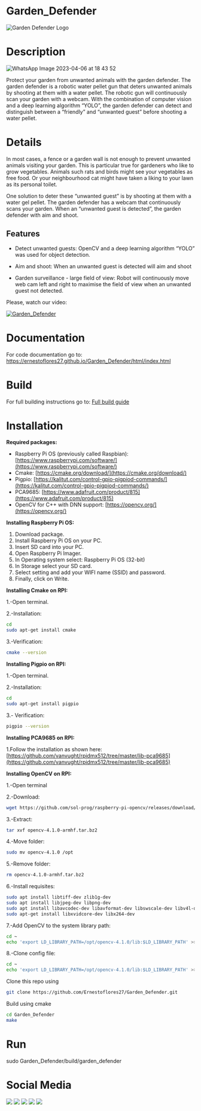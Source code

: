 # Garden_Defender   

![Garden Defender Logo](https://user-images.githubusercontent.com/56697327/229754456-5e34f1b4-b3b8-435d-b763-7635a71a4984.png)

# Description
![WhatsApp Image 2023-04-06 at 18 43 52](https://user-images.githubusercontent.com/71940725/230478254-b407497c-fc81-4b7d-be0a-f5f599985f4d.jpg)

Protect your garden from unwanted animals with the garden defender. The garden defender is a robotic water pellet gun that deters unwanted animals by shooting at them with a water pellet. The robotic gun will continuously scan your garden with a webcam. With the combination of computer vision and a deep learning algorithm “YOLO”, the garden defender can detect and distinguish between a “friendly” and “unwanted guest” before shooting a water pellet. 

# Details

In most cases, a fence or a garden wall is not enough to prevent unwanted animals visiting your garden. This is particular true for gardeners who like to grow vegetables. Animals such rats and birds might see your vegetables as free food. Or your neighbourhood cat might have taken a liking to your lawn as its personal toilet. 

One solution to deter these “unwanted guest” is by shooting at them with a water gel pellet. The garden defender has a webcam that continuously scans your garden. When an “unwanted guest is detected”, the garden defender with aim and shoot. 

## Features

- Detect unwanted guests: OpenCV and a deep learning algorithm “YOLO” was used for object detection. 
    
- Aim and shoot: When an unwanted guest is detected will aim and shoot
    
- Garden surveillance - large field of view: Robot will continuously move web cam left and right to maximise the field of view when an unwanted guest not detected.
    
Please, watch our video:

[![Garden_Defender](https://img.youtube.com/vi/-97-if4tLNQ/0.jpg)](https://www.youtube.com/watch?v=-97-if4tLNQ)

# Documentation
For code documentation go to: 
https://ernestoflores27.github.io/Garden_Defender/html/index.html

# Build
For full building instructions go to:
[Full build guide](https://maeldorne.notion.site/Garden-Defender-f2392ed58dae446e874e89c7e9c0607c)

# Installation
**Required packages:**

- Raspberry Pi OS (previously called Raspbian): [https://www.raspberrypi.com/software/](https://www.raspberrypi.com/software/)
- Cmake: [https://cmake.org/download/](https://cmake.org/download/)
- Pigpio: [https://kalitut.com/control-gpio-pigpiod-commands/](https://kalitut.com/control-gpio-pigpiod-commands/)
- PCA9685: [https://www.adafruit.com/product/815](https://www.adafruit.com/product/815)
- OpenCV for C++ with DNN support: [https://opencv.org/](https://opencv.org/)

**Installing Raspberry Pi OS:**

1. Download package.
2. Install Raspberry Pi OS on your PC.
3. Insert SD card into your PC.
4. Open Raspberry Pi Imager.
5. In Operating system select: Raspberry Pi OS (32-bit)
6. In Storage select your SD card.
7. Select setting and add your WIFI name (SSID) and password.
8. Finally, click on Write.

**Installing Cmake on RPI:**

1.-Open terminal.

2.-Installation:

```bash
cd
sudo apt-get install cmake
```

3.-Verification:

```bash
cmake --version
```

**Installing Pigpio on RPI:**

1.-Open terminal.

2.-Installation:

```bash
cd
sudo apt-get install pigpio
```

3.- Verification:

```bash
pigpio --version
```

**Installing PCA9685 on RPI:**

1.Follow the installation as shown here: [https://github.com/vanvught/rpidmx512/tree/master/lib-pca9685](https://github.com/vanvught/rpidmx512/tree/master/lib-pca9685)

**Installing OpenCV on RPI:**

1.-Open terminal

2.-Download:

```bash
wget https://github.com/sol-prog/raspberry-pi-opencv/releases/download/opencv4rpi2.1/opencv-4.1.0-armhf.tar.bz2
```

3.-Extract:

```bash
tar xvf opencv-4.1.0-armhf.tar.bz2
```

4.-Move folder:

```bash
sudo mv opencv-4.1.0 /opt
```

5.-Remove folder:

```bash
rm opencv-4.1.0-armhf.tar.bz2
```

6.-Install requisites:

```bash
sudo apt install libtiff-dev zlib1g-dev
sudo apt install libjpeg-dev libpng-dev
sudo apt install libavcodec-dev libavformat-dev libswscale-dev libv4l-dev
sudo apt-get install libxvidcore-dev libx264-dev
```

7.-Add OpenCV to the system library path:

```bash
cd ~
echo 'export LD_LIBRARY_PATH=/opt/opencv-4.1.0/lib:$LD_LIBRARY_PATH' >> .bashrc. .bashrc
```
8.-Clone config file:
```bash
cd ~
echo 'export LD_LIBRARY_PATH=/opt/opencv-4.1.0/lib:$LD_LIBRARY_PATH' >> .bashrc. .bashrc
```

Clone this repo using 
```bash
git clone https://github.com/Ernestoflores27/Garden_Defender.git
```
Build using cmake
```bash
cd Garden_Defender
make
```

# Run
sudo Garden_Defender/build/garden_defender

# Social Media
[<img src="https://camo.githubusercontent.com/451c9e00b3f8c9b6c15d4708d9c6293766e9766345a206114a135e4a597847b6/68747470733a2f2f7265732e636c6f7564696e6172792e636f6d2f6478737479337374362f696d6167652f75706c6f61642f76313634393339353835392f626c696e642d6e61762d73797374656d2f69636f6e73382d696e7374616772616d2d34385f6b356b7577692e706e67">](https://www.instagram.com/gardendefender_info/)
[<img src="https://camo.githubusercontent.com/e1aebb8e5b3c1fcaf7c9372d909c10dc1fe81b63f88c786ae15e78b65bd961dd/68747470733a2f2f7265732e636c6f7564696e6172792e636f6d2f6478737479337374362f696d6167652f75706c6f61642f76313634393339353835392f626c696e642d6e61762d73797374656d2f69636f6e73382d796f75747562652d34385f6b70616c6c392e706e67">](https://www.youtube.com/@gardendefender)
[<img src="https://camo.githubusercontent.com/25a57ba7684d613af975d1270cc992490103b9472e8ffaa85a28b10925d9ba7e/68747470733a2f2f7265732e636c6f7564696e6172792e636f6d2f6478737479337374362f696d6167652f75706c6f61642f76313634393339353835392f626c696e642d6e61762d73797374656d2f69636f6e73382d747769747465722d34385f70743469637a2e706e67">](https://twitter.com/garden_defender)
[<img src="https://user-images.githubusercontent.com/71940725/229294685-eee9c9a3-4d63-4785-b5a5-9edc586ef4b6.png">](https://www.tiktok.com/@gardendefenderinfo)
[<img src="https://user-images.githubusercontent.com/56697327/229308058-92dbd6a5-40c9-4143-af38-86583202f425.png">](https://www.facebook.com/profile.php?id=100089644931372)
